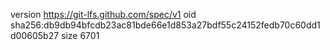 version https://git-lfs.github.com/spec/v1
oid sha256:db9db94bfcdb23ac81bde66e1d853a27bdf55c24152fedb70c60dd1d00605b27
size 6701
